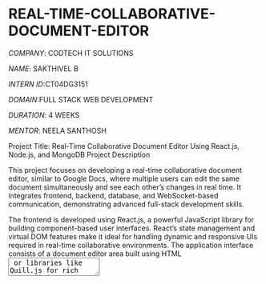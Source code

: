 # REAL-TIME-COLLABORATIVE-DOCUMENT-EDITOR

*COMPANY*: CODTECH IT SOLUTIONS

*NAME*: SAKTHIVEL B

*INTERN ID*:CT04DG3151

*DOMAIN*:FULL STACK WEB DEVELOPMENT

*DURATION*: 4 WEEKS

*MENTOR*: NEELA SANTHOSH 

Project Title: Real-Time Collaborative Document Editor Using React.js, Node.js, and MongoDB
Project Description

This project focuses on developing a real-time collaborative document editor, similar to Google Docs, where multiple users can edit the same document simultaneously and see each other’s changes in real time. It integrates frontend, backend, database, and WebSocket-based communication, demonstrating advanced full-stack development skills.

The frontend is developed using React.js, a powerful JavaScript library for building component-based user interfaces. React’s state management and virtual DOM features make it ideal for handling dynamic and responsive UIs required in real-time collaborative environments. The application interface consists of a document editor area built using HTML <textarea> or libraries like Quill.js for rich text editing, allowing users to type, edit, and format content intuitively.

The backend is developed using Node.js with Express.js, acting as a REST API server and WebSocket server. Socket.io is integrated for real-time communication, allowing bidirectional data transfer between clients and the server efficiently. Each time a user types or makes a change in the document, an event is emitted to the server, which broadcasts this change to all other connected clients in the same document room, ensuring seamless synchronization.

The application uses MongoDB as the database to store document data persistently. Each document is saved with a unique ID, content data, and timestamps for creation and updates. This ensures that documents are not lost on refresh or server restarts and can be reloaded by users anytime. MongoDB’s flexible schema is suitable for document storage and integrates well with Node.js using Mongoose, an ODM library for defining data models and handling queries effectively.

Key learning outcomes from developing this project include:

Understanding real-time WebSocket communication using Socket.io, including connecting clients, emitting events, broadcasting updates, and handling disconnections.

Building a React.js frontend with state management, event handling, and dynamic rendering based on data changes, creating a responsive and interactive user experience.

Developing a Node.js backend with Express to handle API routes for document CRUD operations and integrating Socket.io for live updates.

Implementing database integration with MongoDB, defining document schemas with Mongoose, and performing create, read, and update operations efficiently.

Managing room-based socket connections, where each document acts as a room, allowing only relevant users to receive updates, improving performance and scalability.

Ensuring data consistency and synchronization, a critical aspect in collaborative applications, by managing socket events properly to avoid race conditions or overwrites.

Designing a responsive UI, making the editor usable on various devices including desktops, tablets, and smartphones.

The user workflow of the application includes:

Users open the app and are prompted to enter or create a document ID.

Upon entering, the React frontend requests the document data from the server using an API call.

The document content is loaded into the editor, and a Socket.io connection is established for the document room.

As users type, their changes are emitted as socket events to the server, which then broadcasts to other clients in real time.

Periodic saving or on-change saving updates the MongoDB database to persist the document content.

Potential future enhancements include:

Implementing user authentication to track edits by different users.

Adding version history, allowing users to revert to previous states of the document.

Integrating operational transformation (OT) or conflict-free replicated data types (CRDT) algorithms for robust concurrency control in real-time editing.

Supporting rich text formatting with libraries like Quill.js or Draft.js to enhance document editing capabilities.

Allowing multiple documents and dashboards to manage them easily.

Deploying the app using cloud platforms like Render, Vercel, or AWS, with environment variables configured securely for production.

This Real-Time Collaborative Document Editor project demonstrates a strong command of full-stack web development, combining React.js for frontend, Node.js and Socket.io for backend real-time communication, and MongoDB for persistent data storage. It reflects the ability to design and implement complex, real-time, multi-user systems that are widely used in modern web applications for productivity, team collaboration, and enterprise solutions.

By completing this project, the developer gains practical experience in integrating diverse technologies to build scalable, responsive, and interactive applications – an essential skill set for any full-stack or software engineering role in the current industry landscape.

*OUTPUT*

